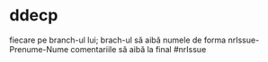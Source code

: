 ddecp
=====

fiecare pe branch-ul lui; brach-ul să aibă numele de forma  nrIssue-Prenume-Nume
comentariile să aibă la final #nrIssue
